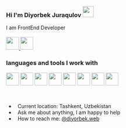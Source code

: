 ### Hi I'm Diyorbek Juraqulov <img src="https://media.giphy.com/media/hvRJCLFzcasrR4ia7z/giphy.gif" width="30px">

I am FrontEnd Developer
<br><br>
<a href="https://youtube.com/channel/UCB7lfhZI0XDAh-PlASRyjoA"> <img src="https://cdn-icons-png.flaticon.com/512/1384/1384060.png" width="35px"> </a>
<a href="https://youtube.com/channel/UCB7lfhZI0XDAh-PlASRyjoA"> <img src="[https://cdn-icons-png.flaticon.com/512/1384/1384060.png](https://upload.wikimedia.org/wikipedia/commons/thumb/9/95/Instagram_logo_2022.svg/1200px-Instagram_logo_2022.svg.png)" width="35px"> </a>
### languages and tools I work with
<code><img src="https://upload.wikimedia.org/wikipedia/commons/thumb/6/61/HTML5_logo_and_wordmark.svg/768px-HTML5_logo_and_wordmark.svg.png" width="35px" height="35px"></code>
   <code><img src="https://w7.pngwing.com/pngs/945/441/png-transparent-web-development-cascading-style-sheets-html-logo-css3-storm-blue-angle-text.png" width="35px" height="35px"></code>
   <code><img src="https://upload.wikimedia.org/wikipedia/commons/thumb/6/6a/JavaScript-logo.png/640px-JavaScript-logo.png" width="35px" height="35px"></code>
   <code><img src="https://banner2.cleanpng.com/20180718/cbh/kisspng-vue-js-javascript-library-angularjs-react-vue-js-5b4ebe1bc45884.1915769815318871318042.jpg" width="35px" height="35px"></code>
   <code><img src="https://e7.pngegg.com/pngimages/72/936/png-clipart-sass-cascading-style-sheets-preprocessor-less-postcss-meng-miscellaneous-text-thumbnail.png" width="35px" height="35px"></code>
   <code><img src="https://upload.wikimedia.org/wikipedia/commons/thumb/b/b2/Bootstrap_logo.svg/512px-Bootstrap_logo.svg.png" width="35px" height="35px"></code>
   <code><img src="https://user-images.githubusercontent.com/7110136/29002857-9e802f08-7ab4-11e7-9c31-604b5d0d0c19.png" width="35px" height="35px"></code>
   <code><img src="https://www.nicepng.com/png/full/209-2091499_vue-router-vuex-logo.png" width="35px" height="35px"></code>
   
<br />

- &nbsp; Current location: Tashkent, Uzbekistan
- &nbsp; Ask me about anything, I am happy to help
- &nbsp; How to reach me: [@diyorbek.web](https://instagram.com/diyorbek.web/)
